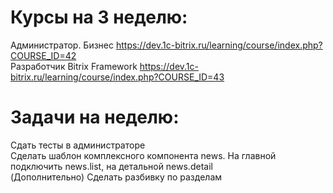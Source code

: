 # Курсы на 3 неделю:
Администратор. Бизнес	https://dev.1c-bitrix.ru/learning/course/index.php?COURSE_ID=42  
Разработчик Bitrix Framework	https://dev.1c-bitrix.ru/learning/course/index.php?COURSE_ID=43  
# Задачи на неделю:
Сдать тесты в администраторе  
Сделать шаблон комплексного компонента news. На главной подключить news.list, на детальной news.detail  
(Дополнительно) Сделать разбивку по разделам  